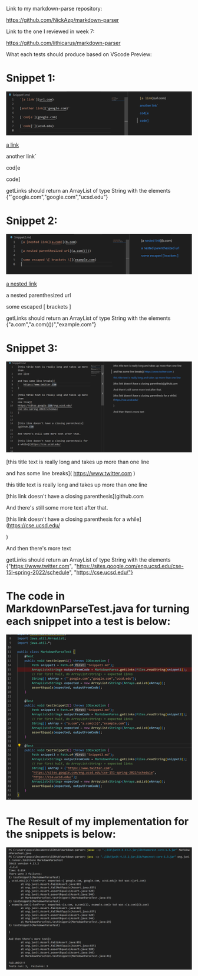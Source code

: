 Link to my markdown-parse repository: 

https://github.com/NickAzp/markdown-parser

Link to the one I reviewed in week 7:

https://github.com/lithicarus/markdown-parser

What each tests should produce based on VScode Preview:

 # Snippet 1:
  
  ![Image 1](Snippet1Preview.png)
  
  [a link](url.com)

  another link`

  cod[e

  code]
  
  getLinks should return an ArrayList of type String with the elements {"`google.com","google.com","ucsd.edu"}
  
 # Snippet 2:
  
  ![Image 2](Snippet2Preview.png)
  
  [a nested link](b.com)

  a nested parenthesized url

  some escaped [ brackets ]
  
  getLinks should return an ArrayList of type String with the elements {"a.com","a.com(())","example.com"}
  
 # Snippet 3:
  
  ![Image 3](Snippet3Preview.png)
  
  [this title text is really long and takes up more than one line

  and has some line breaks]( https://www.twitter.com )

  this title text is really long and takes up more than one line

  [this link doesn't have a closing parenthesis](github.com

  And there's still some more text after that.

  [this link doesn't have a closing parenthesis for a while](https://cse.ucsd.edu/

  )

  And then there's more text
  
  getLinks should return an ArrayList of type String with the elements {"https://www.twitter.com", "https://sites.google.com/eng.ucsd.edu/cse-15l-spring-2022/schedule", "https://cse.ucsd.edu/"}
  
 # The code in MarkdownParseTest.java for turning each snippet into a test is below:
  
  ![Image 4](Teststatements2.png)

 # The Result of my implementation for the snippets is below:
 
 ![Image 5](Mine.png)
  
 
